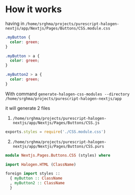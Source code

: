 # How it works

having in `/home/srghma/projects/purescript-halogen-nextjs/app/Nextjs/Pages/Buttons/CSS.module.css`

```css
.myButton {
  color: green;
}

.myButton > a {
  color: green;
}

.myButton2 > a {
  color: green;
}
```

With command `generate-halogen-css-modules --directory /home/srghma/projects/purescript-halogen-nextjs/app`

it will generate 2 files

1. `/home/srghma/projects/purescript-halogen-nextjs/app/Nextjs/Pages/Buttons/CSS.js`

```js
exports.styles = require('./CSS.module.css')
```

2. `/home/srghma/projects/purescript-halogen-nextjs/app/Nextjs/Pages/Buttons/CSS.purs`

```purs
module Nextjs.Pages.Buttons.CSS (styles) where

import Halogen.HTML (ClassName)

foreign import styles ::
  { myButton :: ClassName
  , myButton2 :: ClassName
  }
```
